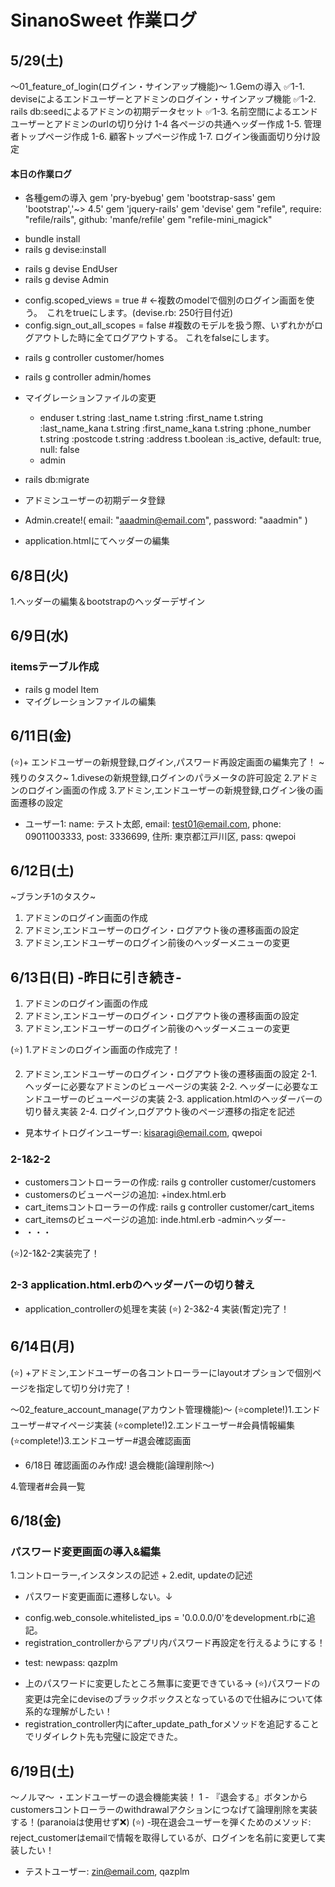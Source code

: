 # SinanoSweet 作業ログ

## 5/29(土)
〜01_feature_of_login(ログイン・サインアップ機能)〜
1.Gemの導入
 ✅1-1. deviseによるエンドユーザーとアドミンのログイン・サインアップ機能
 ✅1-2. rails db:seedによるアドミンの初期データセット
 ✅1-3. 名前空間によるエンドユーザーとアドミンのurlの切り分け
   1-4  各ページの共通ヘッダー作成
   1-5. 管理者トップページ作成
   1-6. 顧客トップページ作成
   1-7. ログイン後画面切り分け設定
#### 本日の作業ログ
+ 各種gemの導入
gem 'pry-byebug'
gem 'bootstrap-sass'
gem 'bootstrap','~> 4.5'
gem 'jquery-rails'
gem 'devise'
gem "refile", require: "refile/rails", github: 'manfe/refile'
gem "refile-mini_magick"

- bundle install
- rails g devise:install
+ rails g devise EndUser
+ rails g devise Admin
- config.scoped_views = true  # ←複数のmodelで個別のログイン画面を使う。　これをtrueにします。(devise.rb: 250行目付近)
- config.sign_out_all_scopes = false  #複数のモデルを扱う際、いずれかがログアウトした時に全てログアウトする。 これをfalseにします。

+ rails g controller customer/homes
+ rails g controller admin/homes

+ マイグレーションファイルの変更
  - enduser
      t.string :last_name
      t.string :first_name
      t.string :last_name_kana
      t.string :first_name_kana
      t.string :phone_number
      t.string :postcode
      t.string :address
      t.boolean :is_active, default: true, null: false
  - admin

- rails db:migrate
+ アドミンユーザーの初期データ登録
+ Admin.create!(
    email: "aaadmin@email.com",
    password: "aaadmin"
)

+ application.htmlにてヘッダーの編集
  

## 6/8日(火)
1.ヘッダーの編集＆bootstrapのヘッダーデザイン

## 6/9日(水)
### itemsテーブル作成
 + rails g model Item
 + マイグレーションファイルの編集

## 6/11日(金)
(⭐️)+ エンドユーザーの新規登録,ログイン,パスワード再設定画面の編集完了！
~残りのタスク~
1.diveseの新規登録,ログインのパラメータの許可設定
2.アドミンのログイン画面の作成
3.アドミン,エンドユーザーの新規登録,ログイン後の画面遷移の設定

+ ユーザー1: name: テスト太郎, email: test01@email.com, phone: 09011003333, post: 3336699, 住所: 東京都江戸川区, pass: qwepoi

## 6/12日(土)
~ブランチ1のタスク~
1. アドミンのログイン画面の作成
2. アドミン,エンドユーザーのログイン・ログアウト後の遷移画面の設定
3. アドミン,エンドユーザーのログイン前後のヘッダーメニューの変更

## 6/13日(日) -昨日に引き続き-
1. アドミンのログイン画面の作成
2. アドミン,エンドユーザーのログイン・ログアウト後の遷移画面の設定
3. アドミン,エンドユーザーのログイン前後のヘッダーメニューの変更

(⭐️) 1.アドミンのログイン画面の作成完了！

2. アドミン,エンドユーザーのログイン・ログアウト後の遷移画面の設定
  2-1. ヘッダーに必要なアドミンのビューページの実装
  2-2. ヘッダーに必要なエンドユーザーのビューページの実装
  2-3. application.htmlのヘッダーバーの切り替え実装
  2-4. ログイン,ログアウト後のページ遷移の指定を記述

+ 見本サイトログインユーザー: kisaragi@email.com, qwepoi

### 2-1&2-2
+ customersコントローラーの作成: rails g controller customer/customers
+ customersのビューページの追加: +index.html.erb
+ cart_itemsコントローラーの作成: rails g controller customer/cart_items
+ cart_itemsのビューページの追加: inde.html.erb
-adminヘッダー-
+ ・・・

(⭐️)2-1&2-2実装完了！

### 2-3 application.html.erbのヘッダーバーの切り替え
+ application_controllerの処理を実装
(⭐️) 2-3&2-4 実装(暫定)完了！

## 6/14日(月)
(⭐️) +アドミン,エンドユーザーの各コントローラーにlayoutオプションで個別ページを指定して切り分け完了！


〜02_feature_account_manage(アカウント管理機能)〜
(⭐️complete!)1.エンドユーザー#マイページ実装
(⭐️complete!)2.エンドユーザー#会員情報編集
(⭐️complete!)3.エンドユーザー#退会確認画面
 + 6/18日 確認画面のみ作成! 退会機能(論理削除〜)

4.管理者#会員一覧

## 6/18(金)

### パスワード変更画面の導入&編集
1.コントローラー,インスタンスの記述
 + 
2.edit, updateの記述

- パスワード変更画面に遷移しない。↓
+ config.web_console.whitelisted_ips = '0.0.0.0/0'をdevelopment.rbに追記。
+ registration_controllerからアプリ内パスワード再設定を行えるようにする！
- test: newpass: qazplm 
+ 上のパスワードに変更したところ無事に変更できている→ (⭐️)パスワードの変更は完全にdeviseのブラックボックスとなっているので仕組みについて体系的な理解がしたい！
+ registration_controller内にafter_update_path_forメソッドを追記することでリダイレクト先も完璧に設定できた。

## 6/19日(土)
〜ノルマ〜
・エンドユーザーの退会機能実装！
 1 - 『退会する』ボタンからcustomersコントローラーのwithdrawalアクションにつなげて論理削除を実装する！(paranoiaは使用せず❌)
(⭐️) -現在退会ユーザーを弾くためのメソッド: reject_customerはemailで情報を取得しているが、ログインを名前に変更して実装したい！

+ テストユーザー: zin@email.com, qazplm


